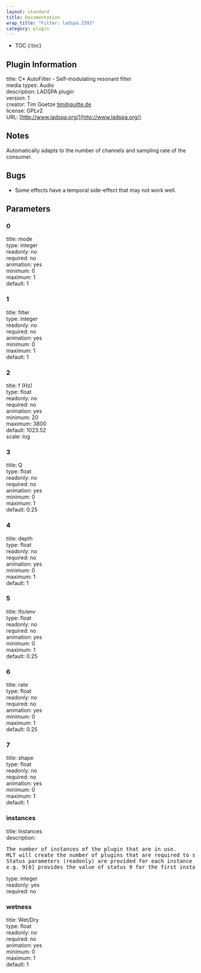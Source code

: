 ```yaml
---
layout: standard
title: Documentation
wrap_title: "Filter: ladspa.2593"
category: plugin
---
```

* TOC
{:toc}

## Plugin Information

title: C* AutoFilter - Self-modulating resonant filter  
media types:
Audio  
description: LADSPA plugin  
version: 1  
creator: Tim Goetze <tim@quitte.de>  
license: GPLv2  
URL: [http://www.ladspa.org/](http://www.ladspa.org/)  

## Notes

Automatically adapts to the number of channels and sampling rate of the consumer.

## Bugs

* Some effects have a temporal side-effect that may not work well.


## Parameters

### 0

title: mode    
type: integer  
readonly: no  
required: no  
animation: yes  
minimum: 0  
maximum: 1  
default: 1  

### 1

title: filter    
type: integer  
readonly: no  
required: no  
animation: yes  
minimum: 0  
maximum: 1  
default: 1  

### 2

title: f (Hz)    
type: float  
readonly: no  
required: no  
animation: yes  
minimum: 20  
maximum: 3800  
default: 1023.52  
scale: log  

### 3

title: Q    
type: float  
readonly: no  
required: no  
animation: yes  
minimum: 0  
maximum: 1  
default: 0.25  

### 4

title: depth    
type: float  
readonly: no  
required: no  
animation: yes  
minimum: 0  
maximum: 1  
default: 1  

### 5

title: lfo/env    
type: float  
readonly: no  
required: no  
animation: yes  
minimum: 0  
maximum: 1  
default: 0.25  

### 6

title: rate    
type: float  
readonly: no  
required: no  
animation: yes  
minimum: 0  
maximum: 1  
default: 0.25  

### 7

title: shape    
type: float  
readonly: no  
required: no  
animation: yes  
minimum: 0  
maximum: 1  
default: 1  

### instances

title: Instances    
description:
<pre>
The number of instances of the plugin that are in use.
MLT will create the number of plugins that are required to support the number of audio channels.
Status parameters (readonly) are provided for each instance and are accessed by specifying the instance number after the identifier (starting at zero).
e.g. 9[0] provides the value of status 9 for the first instance.
</pre>
type: integer  
readonly: yes  
required: no  

### wetness

title: Wet/Dry    
type: float  
readonly: no  
required: no  
animation: yes  
minimum: 0  
maximum: 1  
default: 1  

